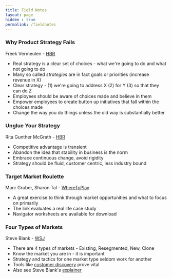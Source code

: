 ```yaml
---
title: Field Notes
layout: page
hidden : true
permalink: /fieldnotes
---
```


### Why Product Strategy Fails
Freek Vermeulen - [HBR](https://hbr.org/2017/11/many-strategies-fail-because-theyre-not-actually-strategies)

- Real strategy is a clear set of choices - what we're going to do and what not going to do
- Many so called *strategies* are in fact goals or priorities (increase revenue in X)
- Clear strategy - (1) we're going to address X (2) for Y (3) so that they can do Z
- Employees should be aware of choices made and believe in them
- Empower employees to create button up initiatives that fall within the choices made
- Change the way you do things unless the old way is substantially better

### Unglue Your Strategy
Rita Gunther McGrath - [HBR](https://hbr.org/2013/06/transient-advantage)

- Competitive advantage is transient 
- Abandon the idea that stability in business is the norm
- Embrace continuous change, avoid rigidity
- Strategy should be fluid, customer centric, less industry bound

### Target Market Roulette 
Marc Gruber, Sharon Tal - [WhereToPlay](https://wheretoplay.co/flyability-safe-drones-for-inaccessible-places)

- A great exercise to think through market opportunities and what to focus on primarily
- The link evaluates a real life case study
- Navigator worksheets are available for download

### Four Types of Markets
Steve Blank - [WSJ](https://www.wsj.com/articles/BL-232B-243)

- There are 4 types of markets - Existing, Resegmented, New, Clone
- Know the market you are in - it is important 
- Strategy and tactics for one market type seldom work for another
- Tools like [customer discovery](https://steveblank.com/2020/04/07/customer-discovery-in-the-time-of-the-covid-19-virus/) prove vital
- Also see Steve Blank's [explainer](https://steveblank.com/category/market-types/)

